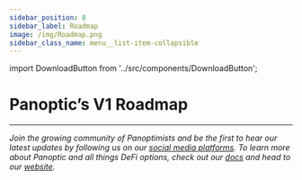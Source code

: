 ```yaml
---
sidebar_position: 8
sidebar_label: Roadmap
image: /img/Roadmap.png
sidebar_class_name: menu__list-item-collapsible
---
```


import DownloadButton from '../src/components/DownloadButton';

# Panoptic’s V1 Roadmap

<DownloadButton imageUrl="https://raw.githubusercontent.com/panoptic-labs/docs/main/static/img/Roadmap.png" fileName="Panoptic_Roadmap" />

---

_Join the growing community of Panoptimists and be the first to hear our latest updates by following us on our [social media platforms](https://links.panoptic.xyz/all). To learn more about Panoptic and all things DeFi options, check out our [docs](https://panoptic.xyz/docs/intro) and head to our [website](https://panoptic.xyz/)._
